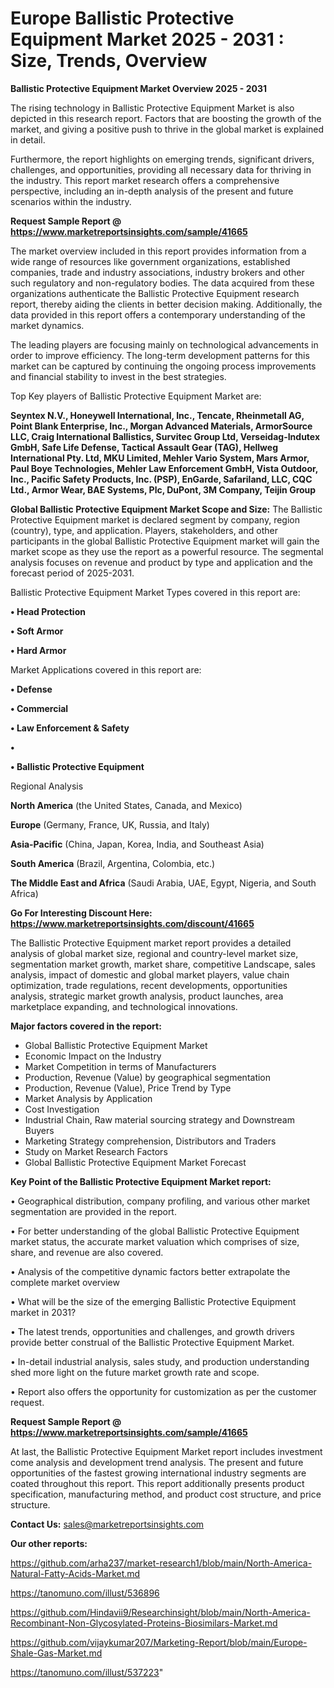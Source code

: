 # Europe Ballistic Protective Equipment Market 2025 - 2031 : Size, Trends, Overview

<Strong> Ballistic Protective Equipment Market Overview 2025 - 2031</strong>

The rising technology in Ballistic Protective Equipment Market is also depicted in this research report. Factors that are boosting the growth of the market, and giving a positive push to thrive in the global market is explained in detail.

Furthermore, the report highlights on emerging trends, significant drivers, challenges, and opportunities, providing all necessary data for thriving in the industry. This report market research offers a comprehensive perspective, including an in-depth analysis of the present and future scenarios within the industry.

<strong>Request Sample Report @ <a href=https://www.marketreportsinsights.com/sample/41665>https://www.marketreportsinsights.com/sample/41665</a></strong>

The market overview included in this report provides information from a wide range of resources like government organizations, established companies, trade and industry associations, industry brokers and other such regulatory and non-regulatory bodies. The data acquired from these organizations authenticate the Ballistic Protective Equipment research report, thereby aiding the clients in better decision making. Additionally, the data provided in this report offers a contemporary understanding of the market dynamics.

The leading players are focusing mainly on technological advancements in order to improve efficiency. The long-term development patterns for this market can be captured by continuing the ongoing process improvements and financial stability to invest in the best strategies.

Top Key players of Ballistic Protective Equipment Market are:

<strong>Seyntex N.V., Honeywell International, Inc., Tencate, Rheinmetall AG, Point Blank Enterprise, Inc., Morgan Advanced Materials, ArmorSource LLC, Craig International Ballistics, Survitec Group Ltd, Verseidag-Indutex GmbH, Safe Life Defense, Tactical Assault Gear (TAG), Hellweg International Pty. Ltd, MKU Limited, Mehler Vario System, Mars Armor, Paul Boye Technologies, Mehler Law Enforcement GmbH, Vista Outdoor, Inc., Pacific Safety Products, Inc. (PSP), EnGarde, Safariland, LLC, CQC Ltd., Armor Wear, BAE Systems, Plc, DuPont, 3M Company, Teijin Group</strong>

<strong><b>Global Ballistic Protective Equipment Market Scope and Size:</b></strong>
The Ballistic Protective Equipment market is declared segment by company, region (country), type, and application. Players, stakeholders, and other participants in the global Ballistic Protective Equipment market will gain the market scope as they use the report as a powerful resource. The segmental analysis focuses on revenue and product by type and application and the forecast period of 2025-2031.

Ballistic Protective Equipment Market Types covered in this report are:

<strong>•  Head Protection

•  Soft Armor

•  Hard Armor</strong>

Market Applications covered in this report are:

<strong>•  Defense

•  Commercial

•  Law Enforcement & Safety

•  

•  Ballistic Protective Equipment</strong> 

Regional Analysis

<strong>North America</strong> (the United States, Canada, and Mexico)

<strong>Europe</strong> (Germany, France, UK, Russia, and Italy)

<strong>Asia-Pacific</strong> (China, Japan, Korea, India, and Southeast Asia)

<strong>South America</strong> (Brazil, Argentina, Colombia, etc.)

<strong>The Middle East and Africa</strong> (Saudi Arabia, UAE, Egypt, Nigeria, and South Africa)

<strong>Go For Interesting Discount Here: <a href=https://www.marketreportsinsights.com/discount/41665>https://www.marketreportsinsights.com/discount/41665</a></strong>

The Ballistic Protective Equipment market report provides a detailed analysis of global market size, regional and country-level market size, segmentation market growth, market share, competitive Landscape, sales analysis, impact of domestic and global market players, value chain optimization, trade regulations, recent developments, opportunities analysis, strategic market growth analysis, product launches, area marketplace expanding, and technological innovations.

<strong><b>Major factors covered in the report:</b></strong>
<ul>
  <li>Global Ballistic Protective Equipment Market </li>
  <li>Economic Impact on the Industry</li>
  <li>Market Competition in terms of Manufacturers</li>
  <li>Production, Revenue (Value) by geographical segmentation</li>
  <li>Production, Revenue (Value), Price Trend by Type</li>
  <li>Market Analysis by Application</li>
  <li>Cost Investigation</li>
  <li>Industrial Chain, Raw material sourcing strategy and Downstream Buyers</li>
  <li>Marketing Strategy comprehension, Distributors and Traders</li>
  <li>Study on Market Research Factors</li>
  <li>Global Ballistic Protective Equipment Market Forecast</li>
</ul>

<strong><b>Key Point of the Ballistic Protective Equipment Market report:</b></strong>

• Geographical distribution, company profiling, and various other market segmentation are provided in the report.

• For better understanding of the global Ballistic Protective Equipment market status, the accurate market valuation which comprises of size, share, and revenue are also covered.

• Analysis of the competitive dynamic factors better extrapolate the complete market overview

• What will be the size of the emerging Ballistic Protective Equipment market in 2031?

• The latest trends, opportunities and challenges, and growth drivers provide better construal of the Ballistic Protective Equipment Market.

• In-detail industrial analysis, sales study, and production understanding shed more light on the future market growth rate and scope.

• Report also offers the opportunity for customization as per the customer request.

<strong>Request Sample Report @ <a href=https://www.marketreportsinsights.com/sample/41665>https://www.marketreportsinsights.com/sample/41665</a></strong>

At last, the Ballistic Protective Equipment Market report includes investment come analysis and development trend analysis. The present and future opportunities of the fastest growing international industry segments are coated throughout this report. This report additionally presents product specification, manufacturing method, and product cost structure, and price structure.

<strong>Contact Us:</strong>
sales@marketreportsinsights.com

<strong>Our other reports:</strong>

<a href=https://github.com/arha237/market-research1/blob/main/North-America-Natural-Fatty-Acids-Market.md>https://github.com/arha237/market-research1/blob/main/North-America-Natural-Fatty-Acids-Market.md</a>

<a href=https://tanomuno.com/illust/536896>https://tanomuno.com/illust/536896</a>

<a href=https://github.com/Hindavii9/Researchinsight/blob/main/North-America-Recombinant-Non-Glycosylated-Proteins-Biosimilars-Market.md>https://github.com/Hindavii9/Researchinsight/blob/main/North-America-Recombinant-Non-Glycosylated-Proteins-Biosimilars-Market.md</a>

<a href=https://github.com/vijaykumar207/Marketing-Report/blob/main/Europe-Shale-Gas-Market.md>https://github.com/vijaykumar207/Marketing-Report/blob/main/Europe-Shale-Gas-Market.md</a>

<a href=https://tanomuno.com/illust/537223>https://tanomuno.com/illust/537223</a>"
